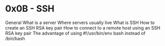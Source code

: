 # 0x0B - SSH

General
	What is a server
	Where servers usually live
	What is SSH
	How to create an SSH RSA key pair
	How to connect to a remote host using an SSH RSA key pair
	The advantage of using #!/usr/bin/env bash instead of /bin/bash

